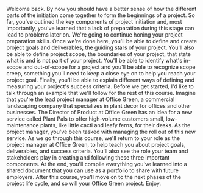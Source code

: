Welcome back. By now you should have a better sense of how the different parts
of the initiation come together to form the beginnings of a project. So far,
you've outlined the key components of project initiation and, most importantly,
you've learned that a lack of preparation during this stage can lead to problems
later on. We're going to continue honing your project preparation skills. Once
we're done here, you'll be able to define and create project goals and
deliverables, the guiding stars of your project. You'll also be able to define
project scope, the boundaries of your project, that state what is and is not
part of your project. You'll be able to identify what's in-scope and
out-of-scope for a project and you'll be able to recognize scope creep,
something you'll need to keep a close eye on to help you reach your project
goal. Finally, you'll be able to explain different ways of defining and
measuring your project's success criteria. Before we get started, I'd like to
talk through an example that we'll follow for the rest of this course. Imagine
that you're the lead project manager at Office Green, a commercial landscaping
company that specializes in plant decor for offices and other businesses. The
Director of Product at Office Green has an idea for a new service called Plant
Pals to offer high-volume customers small, low-maintenance plants, like little
cacti and leafy ferns, for their desks. As the project manager, you've been
tasked with managing the roll out of this new service. As we go through this
course, we'll return to your role as the project manager at Office Green, to
help teach you about project goals, deliverables, and success criteria. You'll
also see the role your team and stakeholders play in creating and following
these three important components. At the end, you'll compile everything you've
learned into a shared document that you can use as a portfolio to share with
future employers. After this course, you'll move on to the next phases of the
project life cycle, and so will your Office Green project. Enjoy.